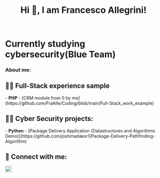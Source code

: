 <h1 align="center">Hi 🙌, I am Francesco Allegrini!</h1>
<br/><h1>Currently studying cybersecurity(Blue Team)</h1>

<div><h3>About me:</h3></div>

<h2>👨‍💻 Full-Stack experience sample</h2>
- <b>PHP</b>
  -  [CRM module from 0 by me](https://github.com/FraAlle/Coding/blob/main/Full-Stack_work_example)
  
<h2>👨‍💻 Cyber Security projects:</h2>
- <b>Python</b>
  - [Package Delivery Application (Datastructures and Algorithms Demo)](https://github.com/joshmadakor1/Package-Delivery-Pathfinding-Algorithm)

<h2>📲 Connect with me:</h2>

[<img align="left" alt="LinkedIn" width="22px" src="https://cdn.jsdelivr.net/npm/simple-icons@v3/icons/linkedin.svg" />][linkedin]

[linkedin]: www.linkedin.com/in/francesco-allegrini-517871229